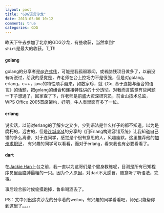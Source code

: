 ```yaml
---
layout: post
title: "GDG语言沙龙"
date: 2013-05-06 10:12
comments: true
categories: GDG
---
```


昨天下午去参加了北京的GDG沙龙，有些收获，当然拿到<code>T shirt</code>是最大的收获。T_T!!

#### golang

golang的分享者是[@许式伟](http://weibo.com/xushiweizh)，可能是我孤弱寡闻，或者脑残项目做多了，以前没有听说过，给我的感觉是，许老师在台上控场力不是很强，但是对golang，erlang，c++，java的特性顺手聂来，如数家珍，就《Go, 基于连接与组合的语言》的话题，把golang的组合和连接特性讲的十分透彻。对我而言感觉有些问题一下子想通了，回家查了下，许老师是前盛大资深研究员，前金山技术总监，WPS Office 2005首席架构，好吧，牛人表里面有多了一位。

#### erlang

说实话，以前对erlang的了解少之又少，少到语法是什么样子的都不知道。以为是腐朽的，远古的，但是[连城404](http://weibo.com/lianchengzju)的分享的《用Erlang构建容错系统》让我知道自己错的多么离谱，对于连同学，感觉是个很有意思的人，风趣幽默，这里推荐他的[加州求职记](http://blog.liancheng.info/job-hunting-in-california/#.UYcLCFu-Nvd)， 有兴趣的同学可以看看，而对于erlang，看来我也有必要看看了。

#### dart

在[Jackie Han](http://weibo.com/hanguokai)上台之前，我一直以为这哥们是个健身教练呢，目测是所有已知程序员里面胳膊最粗的一只。因为个人原因，对dart不太感冒，随意听了听语法，完事。

事后趁合影时候偷摸跑掉，鲁串喝酒去了。

PS：文中列出这次沙龙的分享着的weibo，有兴趣的同学看看吧，师兄只能帮你到这里了。。。。

